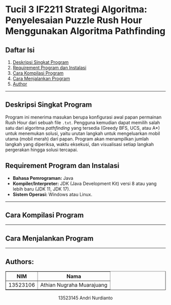 # Tucil 3 IF2211 Strategi Algoritma: Penyelesaian Puzzle Rush Hour Menggunakan Algoritma Pathfinding

## Daftar Isi
1. [Deskripsi Singkat Program](#requirement-program-dan-instalasi)
2. [Requirement Program dan Instalasi](#requirement-program-dan-instalasi)
3. [Cara Kompilasi Program](#cara-kompilasi-program)
4. [Cara Menjalankan Program](#cara-menjalankan-program)
5. [Author](#author)
---
## Deskripsi Singkat Program

Program ini menerima masukan berupa konfigurasi awal papan permainan Rush Hour dari sebuah file `.txt`. Pengguna kemudian dapat memilih salah satu dari algoritma _pathfinding_ yang tersedia (Greedy BFS, UCS, atau A*) untuk menemukan solusi, yaitu urutan langkah untuk mengeluarkan mobil utama (mobil merah) dari papan. Program akan menampilkan jumlah langkah yang diperiksa, waktu eksekusi, dan visualisasi setiap langkah pergerakan hingga solusi tercapai.

## Requirement Program dan Instalasi
* **Bahasa Pemrograman:** Java
* **Kompiler/Interpreter:** JDK (Java Development Kit) versi 8 atau yang lebih baru (JDK 11, JDK 17).
* **Sistem Operasi:** Windows atau Linux.
<!-- * **Library Tambahan:** -->

---

## Cara Kompilasi Program
<!-- 1. Pastikan [Requirement Program](#requirement-program-dan-instalasi) telah terinstal
2. Buka teminal
3. Pastikan berada dalam directory Tucil2_13523038_13523106
4. Jalankan command berikut
```sh
g++ -std=c++17 src/main.cpp src/Image.cpp src/QuadTree.cpp src/IOHandler.cpp src/MakeFrame.cpp src/MakeGif.cpp -o bin/main -lm
``` -->

---

## Cara Menjalankan Program
<!-- 1. Jalankan program dengan lakukan command berikut 
Untuk Windows:
```sh
./bin/main.exe
```
Untuk Linux:
```sh
./bin/main
```
2. Ikuti alur input program berupa berikut:
  1. Masukkan alamat absolut gambar yang akan dikompresi
  2. Metode perhitungan error (1. Variance, 2. MAD, 3. MPD, 4. Entropy, 5. SSIM).
  3. Threshold (pastikan range nilai sesuai dengan metode yang dipilih).
  4. Ukuran blok minimum.
  5. Mode target persentase kompresi (0.0 hingga 1.0, 0: menonaktifkan)
     - Jika diaktifkan, threshold akan disesuaikan secara otomatis.
  6. Alamat absolut gambar hasil kompresi.
  7. Alamat absolut gif (opsional, kosongkan jika tidak ingin membuat gif).

3. Program memroses input, lalu memberi output statistik dan juga gambar hasil kompres (dan gif jika memasukkan alamatnya) di directory sesuai dengan alamat yang telah anda masukkan. -->
---

##  Authors:
<div align="center">

<table border="1" cellspacing="0" cellpadding="8"> 
  <tr> <th>NIM</th> <th>Nama</th> </tr> 
  <tr> <td>13523106</td> <td>Athian Nugraha Muarajuang</td> </tr> </table>
  <tr> <td>13523145</td> <td>Andri Nurdianto</td> </tr> 
</div>
